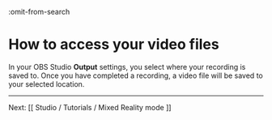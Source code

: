:omit-from-search

# How to access your video files

In your OBS Studio **Output** settings, you select where your recording is saved to.
Once you have completed a recording, a video file will be saved to your selected
location.

---

Next: [[ Studio / Tutorials / Mixed Reality mode ]]
